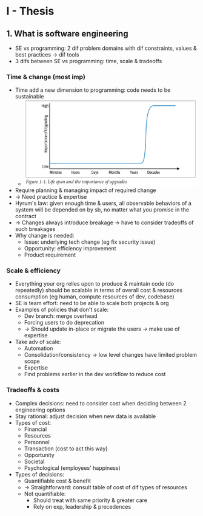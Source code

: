 # I - Thesis
## 1. What is software engineering
- SE vs programming: 2 dif problem domains with dif constraints, values & best practices -> dif tools
- 3 difs between SE vs programming: time, scale & tradeoffs
### Time & change (most imp)
- Time add a new dimension to programming: code needs to be sustainable
  - <img src="./resources/1.1.png" width="500"/>
- Require planning & managing impact of required change
- -> Need practice & expertise
- Hyrum's law: given enough time & users, all observable behaviors of a system will be depended on by sb,
no matter what you promise in the contract
- -> Changes always introduce breakage -> have to consider tradeoffs of such breakages
- Why change is needed:
  - Issue: underlying tech change (eg fix security issue)
  - Opportunity: efficiency improvement
  - Product requirement
### Scale & efficiency
- Everything your org relies upon to produce & maintain code (do repeatedly)
should be scalable in terms of overall cost & resources consumption (eg human, compute resources of dev, codebase)
- SE is team effort: need to be able to scale both projects & org
- Examples of policies that don't scale:
  - Dev branch: merge overhead
  - Forcing users to do deprecation
  - -> Should update in-place or migrate the users -> make use of expertise
- Take adv of scale:
  - Automation
  - Consolidation/consistency -> low level changes have limited problem scope
  - Expertise
  - Find problems earlier in the dev workflow to reduce cost
### Tradeoffs & costs
- Complex decisions: need to consider cost when deciding between 2 engineering options
- Stay rational: adjust decision when new data is available
- Types of cost:
  - Financial
  - Resources
  - Personnel
  - Transaction (cost to act this way)
  - Opportunity
  - Societal
  - Psychological (employees' happiness)
- Types of decisions:
  - Quantifiable cost & benefit
  - -> Straightforward: consult table of cost of dif types of resources
  - Not quantifiable:
    - Should treat with same priority & greater care
    - Rely on exp, leadership & precedences
